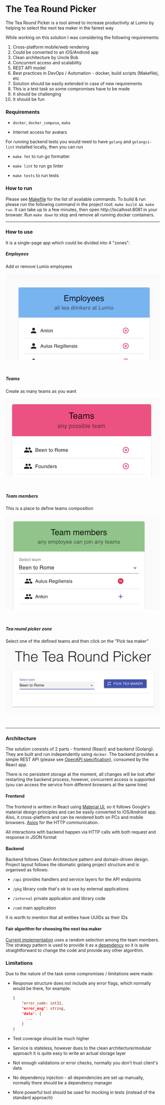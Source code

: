 # The Tea Round Picker

The Tea Round Picker is a tool aimed to increase productivity at Lumio by helping to select the next tea maker in the fairest way

While working on this solution I was considering the following requirements:

1. Cross-platform mobile/web rendering
2. Could be converted to an iOS/Android app
3. Clean architecture by Uncle Bob
4. Concurrent access and scalability
5. REST API model
6. Best practices in DevOps / Automation - docker, build scripts (Makefile), etc
7. Solution should be easily extended in case of new requirements
8. This is a test task so some compromises have to be made
9. It should be challenging
10. It should be fun 

### Requirements

-   `docker`, `docker_compose`, `make`

-   Internet access for avatars


For running backend tests you would need to have `golang` and `golangci-lint` installed locally, then you can run

-   `make fmt` to run go formatter

-   `make lint` to run go linter

-   `make tests` to run tests

### How to run

Please see [Makefile](Makefile) for the list of available commands. To build & run please run the following command in the project root: `make build && make run`. It can take up to a few minutes, then open  http://localhost:8081 in your browser. Run `make down` to stop and remove all running docker containers.

<hr>

### How to use

It is a single-page app which could be divided into 4 "zones":

##### Employees

Add or remove Lumio employees 

![](docs/employees.png)

<br>

##### Teams

Create as many teams as you want

![](docs/teams.png)

<br>

##### Team members

This is a place to define teams composition


![](docs/team_members.png)

<br>

##### Tea round picker zone

Select one of the defined teams and then click on the "Pick tea maker"

![](docs/tea_round_picker.png)

<br>
<hr>

### Architecture

The solution consists of 2 parts - frontend (React) and backend (Golang). They are built and run independently using `docker`. The backend provides a simple REST API (please see [OpenAPI specification](swagger.yml)), consumed by the React app.

There is no persistent storage at the moment, all changes will be lost after restarting the backend process, however, concurrent access is supported (you can access the service from different browsers at the same time)


#### Frontend

The frontend is written in React using [Material UI](https://material-ui.com), so it follows Google's material design principles and can be easily converted to iOS/Android app. Also, it cross-platform and can be rendered both on PCs and mobile browsers. [Axios](https://github.com/axios/axios) for the HTTP communication. 

All interactions with backend happen via HTTP calls with both request and response in JSON format

#### Backend

Backend follows Clean Architecture pattern and domain-driven design. Project layout follows the idiomatic golang project structure and is organised as follows:

* `/api` provides handlers and service layers for the API endpoints

* `/pkg` library code that's ok to use by external applications

* `/internal` private application and library code

* `/cmd` main application


It is worth to mention that all entities have UUIDs as their IDs


#### Fair algorithm for choosing the next tea maker

[Current implementation](internal/pick/randomStrategy.go) uses a random selection among the team members. The strategy pattern is used to provide it as a [dependency](pkg/pick/strategy.go) so it is quite straightforward to change the code and provide any other algorithm.

### Limitations

Due to the nature of the task some compromises / limitations were made:

-   Response structure does not include any error flags, which normally would be there, for example:
    ```json
    {
        "error_code: int32,
        "error_msg": string,
        "data": {
          ...
        }
    }
    ```
    
-   Test coverage should be much higher

-   Service is stateless, however dues to the clean architecture/modular approach it is quite easy to write an actual storage layer

-   Not enough validations or error checks, normally you don't trust client's data

-   No dependency injection - all dependencies are set up manually, normally there should be a dependency manager

-   More powerful tool should be used for mocking in tests (instead of the standard approach)
